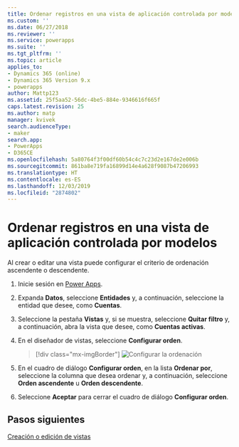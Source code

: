 ```yaml
---
title: Ordenar registros en una vista de aplicación controlada por modelos en Power Apps | MicrosoftDocs
ms.custom: ''
ms.date: 06/27/2018
ms.reviewer: ''
ms.service: powerapps
ms.suite: ''
ms.tgt_pltfrm: ''
ms.topic: article
applies_to:
- Dynamics 365 (online)
- Dynamics 365 Version 9.x
- powerapps
author: Mattp123
ms.assetid: 25f5aa52-56dc-4be5-884e-9346616f665f
caps.latest.revision: 25
ms.author: matp
manager: kvivek
search.audienceType:
- maker
search.app:
- PowerApps
- D365CE
ms.openlocfilehash: 5a80764f3f00df60b54c4c7c23d2e167de2e006b
ms.sourcegitcommit: 861ba8e719fa16899d14e4a628f9087b47206993
ms.translationtype: HT
ms.contentlocale: es-ES
ms.lasthandoff: 12/03/2019
ms.locfileid: "2874802"
---
```

# <a name="sort-records-in-a-model-driven-app-view"></a>Ordenar registros en una vista de aplicación controlada por modelos

 Al crear o editar una vista puede configurar el criterio de ordenación ascendente o descendente.   
  
1.  Inicie sesión en [Power Apps](https://make.powerapps.com/?utm_source=padocs&utm_medium=linkinadoc&utm_campaign=referralsfromdoc).  


2.  Expanda **Datos**, seleccione **Entidades** y, a continuación, seleccione la entidad que desee, como **Cuentas**.   
3.  Seleccione la pestaña **Vistas** y, si se muestra, seleccione **Quitar filtro** y, a continuación, abra la vista que desee, como **Cuentas activas**.

4.  En el diseñador de vistas, seleccione **Configurar orden**.  

    > [!div class="mx-imgBorder"] 
    > ![Configurar la ordenación](media/configure-sorting.png)
  
5.  En el cuadro de diálogo **Configurar orden**, en la lista **Ordenar por**, seleccione la columna que desea ordenar y, a continuación, seleccione **Orden ascendente** u **Orden descendente**.  
  
6.  Seleccione **Aceptar** para cerrar el cuadro de diálogo **Configurar orden**.  

## <a name="next-steps"></a>Pasos siguientes
[Creación o edición de vistas](create-edit-views.md)
